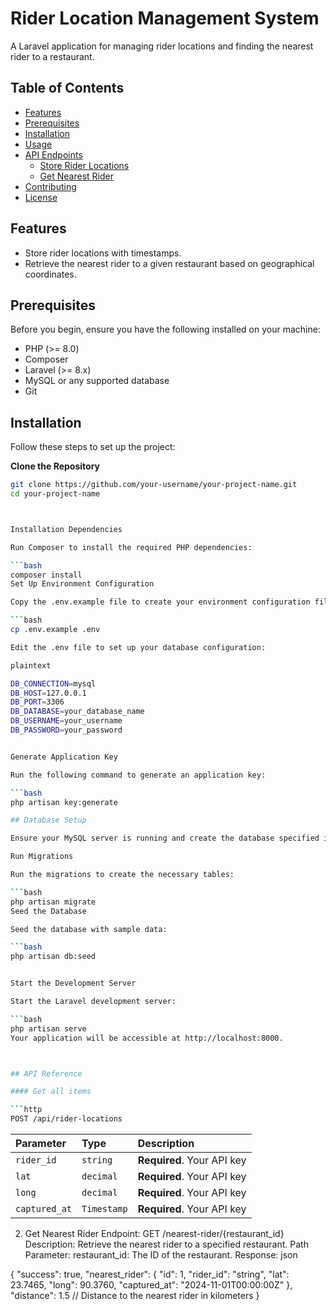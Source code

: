 # Rider Location Management System

A Laravel application for managing rider locations and finding the nearest rider to a restaurant.

## Table of Contents

- [Features](#features)
- [Prerequisites](#prerequisites)
- [Installation](#installation)
- [Usage](#usage)
- [API Endpoints](#api-endpoints)
  - [Store Rider Locations](#1-store-rider-locations)
  - [Get Nearest Rider](#2-get-nearest-rider)
- [Contributing](#contributing)
- [License](#license)

## Features

- Store rider locations with timestamps.
- Retrieve the nearest rider to a given restaurant based on geographical coordinates.

## Prerequisites

Before you begin, ensure you have the following installed on your machine:

- PHP (>= 8.0)
- Composer
- Laravel (>= 8.x)
- MySQL or any supported database
- Git

## Installation

Follow these steps to set up the project:

 **Clone the Repository**

   ```bash
   git clone https://github.com/your-username/your-project-name.git
   cd your-project-name



Installation Dependencies

Run Composer to install the required PHP dependencies:

```bash
composer install
Set Up Environment Configuration

Copy the .env.example file to create your environment configuration file:

```bash
cp .env.example .env

Edit the .env file to set up your database configuration:

plaintext

DB_CONNECTION=mysql
DB_HOST=127.0.0.1
DB_PORT=3306
DB_DATABASE=your_database_name
DB_USERNAME=your_username
DB_PASSWORD=your_password


Generate Application Key

Run the following command to generate an application key:

```bash
php artisan key:generate

## Database Setup

Ensure your MySQL server is running and create the database specified in your .env file.

Run Migrations

Run the migrations to create the necessary tables:

```bash
php artisan migrate
Seed the Database

Seed the database with sample data:

```bash
php artisan db:seed


Start the Development Server

Start the Laravel development server:

```bash
php artisan serve
Your application will be accessible at http://localhost:8000.



## API Reference

#### Get all items

```http
  POST /api/rider-locations
```

| Parameter | Type     | Description                |
| :-------- | :------- | :------------------------- |
| `rider_id` | `string` | **Required**. Your API key |
| `lat` | `decimal` | **Required**. Your API key |
| `long` | `decimal` | **Required**. Your API key |
| `captured_at` | `Timestamp` | **Required**. Your API key |


2. Get Nearest Rider
Endpoint: GET /nearest-rider/{restaurant_id}
Description: Retrieve the nearest rider to a specified restaurant.
Path Parameter:
restaurant_id: The ID of the restaurant.
Response:
json

{
    "success": true,
    "nearest_rider": {
        "id": 1,
        "rider_id": "string",
        "lat": 23.7465,
        "long": 90.3760,
        "captured_at": "2024-11-01T00:00:00Z"
    },
    "distance": 1.5 // Distance to the nearest rider in kilometers
}



